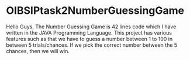 # OIBSIPtask2NumberGuessingGame
Hello Guys, The Number Guessing Game is 42 lines code which I have written in the JAVA Programming Language. This project has various features such as that we have to guess a number between 1 to 100 in between 5 trials/chances. If we pick the correct number between the 5 chances, then we will win.
